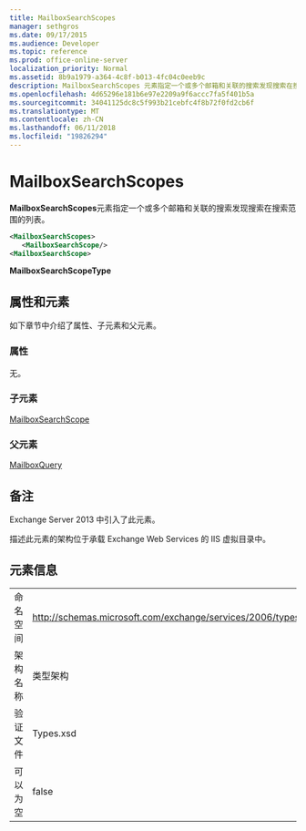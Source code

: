 ```yaml
---
title: MailboxSearchScopes
manager: sethgros
ms.date: 09/17/2015
ms.audience: Developer
ms.topic: reference
ms.prod: office-online-server
localization_priority: Normal
ms.assetid: 8b9a1979-a364-4c8f-b013-4fc04c0eeb9c
description: MailboxSearchScopes 元素指定一个或多个邮箱和关联的搜索发现搜索在搜索范围的列表。
ms.openlocfilehash: 4d65296e181b6e97e2209a9f6accc7fa5f401b5a
ms.sourcegitcommit: 34041125dc8c5f993b21cebfc4f8b72f0fd2cb6f
ms.translationtype: MT
ms.contentlocale: zh-CN
ms.lasthandoff: 06/11/2018
ms.locfileid: "19826294"
---
```

# <a name="mailboxsearchscopes"></a>MailboxSearchScopes

**MailboxSearchScopes**元素指定一个或多个邮箱和关联的搜索发现搜索在搜索范围的列表。 
  
```XML
<MailboxSearchScopes>
   <MailboxSearchScope/>
<MailboxSearchScope>
```

**MailboxSearchScopeType**

## <a name="attributes-and-elements"></a>属性和元素

如下章节中介绍了属性、子元素和父元素。
  
### <a name="attributes"></a>属性

无。
  
### <a name="child-elements"></a>子元素

[MailboxSearchScope](mailboxsearchscope.md)
  
### <a name="parent-elements"></a>父元素

[MailboxQuery](mailboxquery.md)
  
## <a name="remarks"></a>备注

Exchange Server 2013 中引入了此元素。
  
描述此元素的架构位于承载 Exchange Web Services 的 IIS 虚拟目录中。
  
## <a name="element-information"></a>元素信息

|||
|:-----|:-----|
|命名空间  <br/> |http://schemas.microsoft.com/exchange/services/2006/types  <br/> |
|架构名称  <br/> |类型架构  <br/> |
|验证文件  <br/> |Types.xsd  <br/> |
|可以为空  <br/> |false  <br/> |
   

